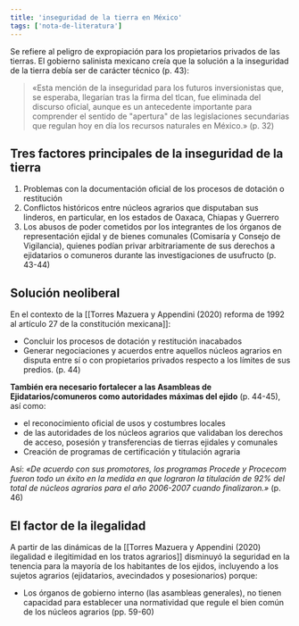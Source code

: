 ```yaml
---
title: 'inseguridad de la tierra en México'
tags: ['nota-de-literatura']
---
```


Se refiere al peligro de expropiación para los propietarios privados de las tierras. El gobierno salinista mexicano creía que la solución a la inseguridad de la tierra debía ser de carácter técnico (p. 43):

>«Esta mención de la inseguridad para los futuros inversionistas que, se esperaba, llegarían tras la firma del tlcan, fue eliminada del discurso oficial, aunque es un antecedente importante para comprender el sentido de "apertura" de las legislaciones secundarias que regulan hoy en día los recursos naturales en México.» (p. 32)

## Tres factores principales de la inseguridad de la tierra

1. Problemas con la documentación oficial de los procesos de dotación o restitución
2. Conflictos históricos entre núcleos agrarios que disputaban sus linderos, en particular, en los estados de Oaxaca, Chiapas y Guerrero
3. Los abusos de poder cometidos por los integrantes de los órganos de representación ejidal y de bienes comunales (Comisaría y Consejo de Vigilancia), quienes podían privar arbitrariamente de sus derechos a ejidatarios o comuneros durante las investigaciones de usufructo (p. 43-44)

## Solución neoliberal

En el contexto de la [[Torres Mazuera y Appendini (2020) reforma de 1992 al artículo 27 de la constitución mexicana]]:

- Concluir los procesos de dotación y restitución inacabados
- Generar negociaciones y acuerdos entre aquellos núcleos agrarios en disputa entre sí o con propietarios privados respecto a los límites de sus predios. (p. 44)

**También era necesario fortalecer a las Asambleas de Ejidatarios/comuneros como autoridades máximas del ejido** (p. 44-45), así como:

- el reconocimiento oficial de usos y costumbres locales
- de las autoridades de los núcleos agrarios que validaban los derechos de acceso, posesión y transferencias de tierras ejidales y comunales 
- Creación de programas de certificación y titulación agraria

Así: *«De acuerdo con sus promotores, los programas Procede y Procecom fueron todo un éxito en la medida en que lograron la titulación de 92% del total de núcleos agrarios para el año 2006-2007 cuando finalizaron.»* (p. 46)

## El factor de la ilegalidad

A partir de las dinámicas de la [[Torres Mazuera y Appendini (2020) ilegalidad e ilegitimidad en los tratos agrarios]] disminuyó la seguridad en la tenencia para la mayoría de los habitantes de los ejidos, incluyendo a los sujetos agrarios (ejidatarios, avecindados y posesionarios) porque:

- Los órganos de gobierno interno (las asambleas generales), no tienen capacidad para establecer una normatividad que regule el bien común de los núcleos agrarios (pp. 59-60)